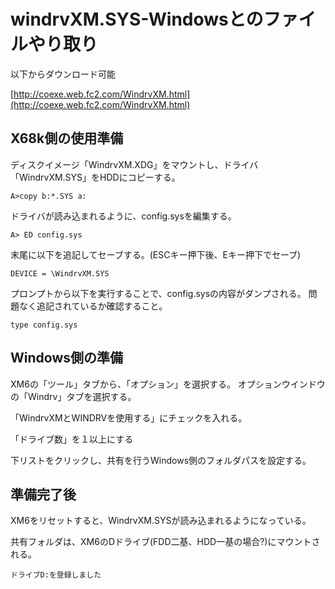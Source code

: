 # windrvXM.SYS-Windowsとのファイルやり取り

以下からダウンロード可能

[http://coexe.web.fc2.com/WindrvXM.html](http://coexe.web.fc2.com/WindrvXM.html)

## X68k側の使用準備

ディスクイメージ「WindrvXM.XDG」をマウントし、ドライバ「WindrvXM.SYS」をHDDにコピーする。

    A>copy b:*.SYS a:

ドライバが読み込まれるように、config.sysを編集する。

    A> ED config.sys

末尾に以下を追記してセーブする。(ESCキー押下後、Eキー押下でセーブ)

    DEVICE = \WindrvXM.SYS

プロンプトから以下を実行することで、config.sysの内容がダンプされる。
問題なく追記されているか確認すること。

    type config.sys

## Windows側の準備

XM6の「ツール」タブから、「オプション」を選択する。
オプションウインドウの「Windrv」タブを選択する。

「WindrvXMとWINDRVを使用する」にチェックを入れる。

「ドライブ数」を１以上にする

下リストをクリックし、共有を行うWindows側のフォルダパスを設定する。

## 準備完了後

XM6をリセットすると、WindrvXM.SYSが読み込まれるようになっている。

共有フォルダは、XM6のDドライブ(FDD二基、HDD一基の場合?)にマウントされる。

    ドライブD:を登録しました